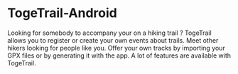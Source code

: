# TogeTrail-Android

Looking for somebody to accompany your on a hiking trail ? TogeTrail allows you to register or create your own events about trails. Meet other hikers looking for people like you. Offer your own tracks by importing your GPX files or by generating it with the app. A lot of features are available with TogeTrail.